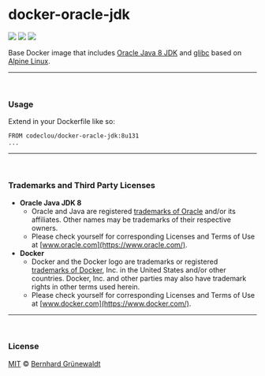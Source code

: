 # docker-oracle-jdk

[![](https://codeclou.github.io/doc/badges/generated/docker-image-size-250.svg?v2)](https://hub.docker.com/r/codeclou/docker-oracle-jdk/tags/) [![](https://codeclou.github.io/doc/badges/generated/docker-from-alpine-3.5.svg)](https://alpinelinux.org/) [![](https://codeclou.github.io/doc/badges/generated/docker-run-as-non-root.svg)](https://docs.docker.com/engine/reference/builder/#/user)

Base Docker image that includes [Oracle Java 8 JDK](https://www.oracle.com/java/) and [glibc](https://github.com/sgerrand/alpine-pkg-glibc) based on [Alpine Linux](https://alpinelinux.org/).

-----

&nbsp;

### Usage

Extend in your Dockerfile like so:

```
FROM codeclou/docker-oracle-jdk:8u131
...
```


-----

&nbsp;

### Trademarks and Third Party Licenses

 * **Oracle Java JDK 8**
   * Oracle and Java are registered [trademarks of Oracle](https://www.oracle.com/legal/trademarks.html) and/or its affiliates. Other names may be trademarks of their respective owners.
   * Please check yourself for corresponding Licenses and Terms of Use at [www.oracle.com](https://www.oracle.com/).
 * **Docker**
   * Docker and the Docker logo are trademarks or registered [trademarks of Docker](https://www.docker.com/trademark-guidelines), Inc. in the United States and/or other countries. Docker, Inc. and other parties may also have trademark rights in other terms used herein.
   * Please check yourself for corresponding Licenses and Terms of Use at [www.docker.com](https://www.docker.com/).
   
-----

&nbsp;

### License

[MIT](https://github.com/codeclou/docker-oracle-jdk/blob/master/LICENSE) © [Bernhard Grünewaldt](https://github.com/clouless)
